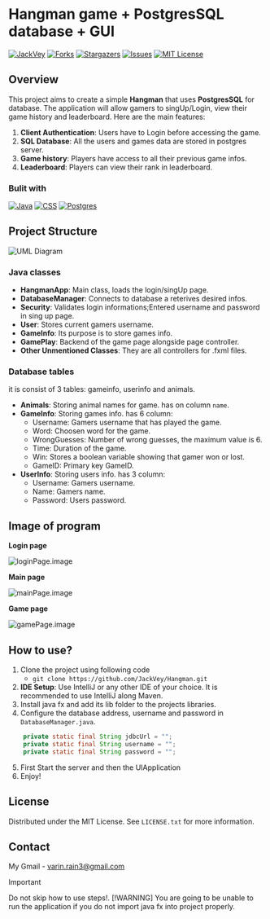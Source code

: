 # **Hangman game + PostgresSQL database + GUI**


[![JackVey][contributors-shield]][contributors-url]
[![Forks][forks-shield]][forks-url]
[![Stargazers][stars-shield]][stars-url]
[![Issues][issues-shield]][issues-url]
[![MIT License][license-shield]][license-url]

## Overview
This project aims to create a simple **Hangman** that uses **PostgresSQL** for database. The application will allow gamers to singUp/Login, view their game history and leaderboard. Here are the main features:

1. **Client Authentication**: Users have to Login before accessing the game.
1. **SQL Database**: All the users and games data are stored in postgres server.
3. **Game history**: Players have access to all their previous game infos.
4. **Leaderboard**: Players can view their rank in leaderboard.

### Bulit with
[![Java][Java.badge]][Java-url]
[![CSS][CSS.badge]][CSS-url]
[![Postgres][Postgres.badge]][Postgres-url]
## Project Structure

![UML Diagram][UML.image]

### Java classes
- **HangmanApp**: Main class, loads the login/singUp page.
- **DatabaseManager**: Connects to database a reterives desired infos.
- **Security**: Validates login informations;Entered username and password in sing up page.
- **User**: Stores current gamers username.
- **GameInfo**: Its purpose is to store games info.
- **GamePlay**: Backend of the game page alongside page controller.
- **Other Unmentioned Classes**: They are all controllers for .fxml files.
### Database tables
it is consist of 3 tables: gameinfo, userinfo and animals.
- **Animals**: Storing animal names for game. has on column `name`.
- **GameInfo**: Storing games info. has 6 column:
   - Username: Gamers username that has played the game.
   - Word: Choosen word for the game.
   - WrongGuesses: Number of wrong guesses, the maximum value is 6.
   - Time: Duration of the game.
   - Win: Stores a boolean variable showing that gamer won or lost.
   - GameID: Primary key GameID.
- **UserInfo**: Storing users info. has 3 column:
   - Username: Gamers username.
   - Name: Gamers name.
   - Password: Users password.
 

## Image of program
**Login page**

![loginPage.image]

**Main page**

![mainPage.image]

**Game page**

![gamePage.image]


## How to use?
1. Clone the project using following code
   - `git clone https://github.com/JackVey/Hangman.git`
2. **IDE Setup**: Use IntelliJ or any other IDE of your choice. It is recommended to use IntelliJ along Maven.
3. Install java fx and add its lib folder to the projects libraries.
4. Configure the database address, username and password in `DatabaseManager.java`.
```java
    private static final String jdbcUrl = "";
    private static final String username = "";
    private static final String password = "";
``` 
5. First Start the server and then the UIApplication
6. Enjoy!

## License
Distributed under the MIT License. See `LICENSE.txt` for more information.

## Contact

My Gmail - varin.rain3@gmail.com


> [!IMPORTANT]
> Do not skip how to use steps!.
> [!WARNING]
> You are going to be unable to run the application if you do not import java fx into project properly.

<!-- MARKDOWN LINKS & IMAGES -->
<!-- https://www.markdownguide.org/basic-syntax/#reference-style-links -->
[contributors-shield]: https://img.shields.io/github/contributors/JackVey/Hangman.svg?style=for-the-badge&logo=github&logoColor=violet
[contributors-url]: https://github.com/JackVey/Hangman/graphs/contributors
[forks-shield]: https://img.shields.io/github/forks/JackVey/Hangman?style=for-the-badge&logo=github&logoColor=violet&color=orange
[forks-url]: https://github.com/JackVey/Hangman/forks
[stars-shield]: https://img.shields.io/github/stars/JackVey/Hangman.svg?style=for-the-badge&logo=github&logoColor=violet
[stars-url]: https://github.com/JackVey/Hangman/stargazers
[issues-shield]: https://img.shields.io/github/issues/JackVey/Hangman.svg?style=for-the-badge&logo=github&logoColor=violet&color=yellow
[issues-url]: https://github.com/JackVey/Hangman/issues
[license-shield]: https://img.shields.io/github/license/JackVey/Hangman?style=for-the-badge&color=purple
[license-url]: https://github.com/JackVey/Hangman/blob/develop/LICENSE
[UML.image]: https://github.com/JackVey/Hangman/assets/161158007/c472bf1d-00e1-4cea-922c-88012ae62ce9
[Java.badge]: https://img.shields.io/badge/Java-%23ED8B00.svg?logo=openjdk&logoColor=white
[CSS.badge]: https://img.shields.io/badge/CSS-1572B6?logo=css3&logoColor=fff
[Postgres.badge]: https://img.shields.io/badge/Postgres-%23316192.svg?logo=postgresql&logoColor=white
[Java-url]: https://www.java.com/
[CSS-url]: https://www.w3.org/Style/CSS/Overview.en.html
[Postgres-url]: https://postgresql.org/
[loginPage.image]: https://github.com/JackVey/Hangman/assets/161158007/03f7d139-26d6-4b7b-ae3f-c7846b5c15dd
[gamePage.image]: https://github.com/JackVey/Hangman/assets/161158007/5dacfc04-dbe7-4acf-81f2-0be71397a60a
[mainPage.image]: https://github.com/JackVey/Hangman/assets/161158007/742c8225-21d0-43b9-a60c-d548b46f8ecf
